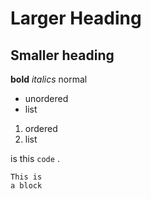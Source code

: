 # Larger Heading
## Smaller heading

**bold** *italics* normal

- unordered
- list

1. ordered
2. list

is this `code` .

```
This is
a block
```


